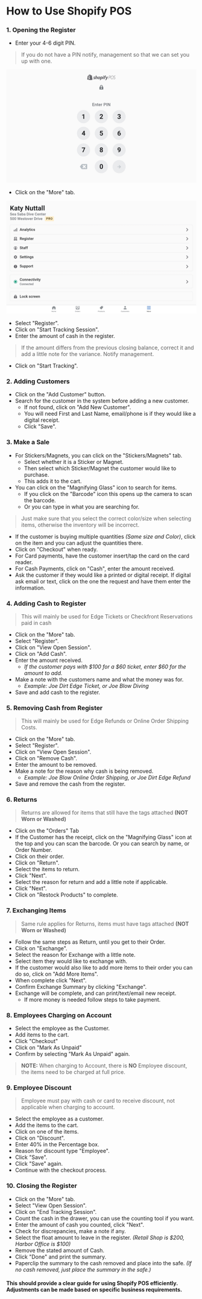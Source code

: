 # How to Use Shopify POS

### 1. Opening the Register
   - Enter your 4-6 digit PIN.
  >If you do not have a PIN notify, management so that we can set you up with one.

![Pin](../Images/POS/Pin.jpg)

   - Click on the "More" tab.

![MoreTab](../Images/POS/MoreTab.jpg)

   - Select "Register".
   - Click on "Start Tracking Session".
   - Enter the amount of cash in the register.
  >If the amount differs from the previous closing balance, correct it and add a little note for the variance. Notify management.
   - Click on "Start Tracking".

### 2. Adding Customers
   - Click on the "Add Customer" button.
   - Search for the customer in the system before adding a new customer.
     - If not found, click on "Add New Customer".
     - You will need First and Last Name, email/phone is if they would like a digital receipt.
     - Click "Save".

### 3. Make a Sale
   - For Stickers/Magnets, you can click on the "Stickers/Magnets" tab.
     - Select whether it is a Sticker or Magnet.
     - Then select which Sticker/Magnet the customer would like to purchase.
     - This adds it to the cart.
   - You can click on the "Magnifying Glass" icon to search for items.
     - If you click on the "Barcode" icon this opens up the camera to scan the barcode.
     - Or you can type in what you are searching for.
  >Just make sure that you select the correct color/size when selecting items, otherwise the inventory will be incorrect.
   
   - If the customer is buying multiple quantities *(Same size and Color)*, click on the item and you can adjust the quantities there.
   - Click on "Checkout" when ready.
   - For Card payments, have the customer insert/tap the card on the card reader.
   - For Cash Payments, click on "Cash", enter the amount received.
   - Ask the customer if they would like a printed or digital receipt. If digital ask email or text, click on the one the request and have them enter the information.

### 4. Adding Cash to Register
>This will mainly be used for Edge Tickets or Checkfront Reservations paid in cash
   
   - Click on the "More" tab.
   - Select "Register".
   - Click on "View Open Session".
   - Click on "Add Cash".
   - Enter the amount received.
     - *If the customer pays with $100 for a $60 ticket, enter $60 for the amount to add.*
   - Make a note with the customers name and what the money was for.
     - *Example: Joe Dirt Edge Ticket, or Joe Blow Diving*
   - Save and add cash to the register.

### 5. Removing Cash from Register
>This will mainly be used for Edge Refunds or Online Order Shipping Costs.
  
   - Click on the "More" tab.
   - Select "Register".
   - Click on "View Open Session".
   - Click on "Remove Cash".
   - Enter the amount to be removed.
   - Make a note for the reason why cash is being removed.
     - *Example: Joe Blow Online Order Shipping, or Joe Dirt Edge Refund*
   - Save and remove the cash from the register.

### 6. Returns
>Returns are allowed for items that still have the tags attached **(NOT Worn or Washed)**
   
   - Click on the "Orders" Tab
   - If the Customer has the receipt, click on the "Magnifying Glass" icon at the top and you can scan the barcode. Or you can search by name, or Order Number.
   - Click on their order.
   - Click on "Return".
   - Select the items to return.
   - Click "Next".
   - Select the reason for return and add a little note if applicable.
   - Click "Next".
   - Click on "Restock Products" to complete.

### 7. Exchanging Items
>Same rule applies for Returns, items must have tags attached **(NOT Worn or Washed)**
   
   - Follow the same steps as Return, until you get to their Order.
   - Click on "Exchange".
   - Select the reason for Exchange with a little note.
   - Select item they would like to exchange with.
   - If the customer would also like to add more items to their order you can do so, click on "Add More Items".
   - When complete click "Next".
   - Confirm Exchange Summary by clicking "Exchange".
   - Exchange will be complete, and can print/text/email new receipt.
     - If more money is needed follow steps to take payment.

### 8. Employees Charging on Account
   - Select the employee as the Customer.
   - Add items to the cart.
   - Click "Checkout"
   - Click on "Mark As Unpaid"
   - Confirm by selecting "Mark As Unpaid" again.
  >**NOTE:** When charging to Account, there is **NO** Employee discount, the items need to be charged at full price.

### 9. Employee Discount
>Employee must pay with cash or card to receive discount, not applicable when charging to account.
   
   - Select the employee as a customer.
   - Add the items to the cart.
   - Click on one of the items.
   - Click on "Discount".
   - Enter 40% in the Percentage box.
   - Reason for discount type "Employee".
   - Click "Save".
   - Click "Save" again.
   - Continue with the checkout process.

### 10. Closing the Register
   - Click on the "More" tab.
   - Select "View Open Session".
   - Click on "End Tracking Session".
   - Count the cash in the drawer, you can use the counting tool if you want.
   - Enter the amount of cash you counted, click "Next".
   - Check for discrepancies, make a note if any.
   - Select the float amount to leave in the register. *(Retail Shop is $200, Harbor Office is $100)*
   - Remove the stated amount of Cash.
   - Click "Done" and print the summary.
   - Paperclip the summary to the cash removed and place into the safe. *(If no cash removed, just place the summary in the safe.)*

#### This should provide a clear guide for using Shopify POS efficiently. Adjustments can be made based on specific business requirements.